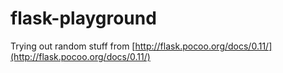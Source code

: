 # flask-playground

Trying out random stuff from [http://flask.pocoo.org/docs/0.11/](http://flask.pocoo.org/docs/0.11/)
